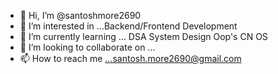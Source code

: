 - 👋 Hi, I’m @santoshmore2690
- 👀 I’m interested in ...Backend/Frontend Development 
- 🌱 I’m currently learning ... DSA System Design Oop's CN OS 
- 💞️ I’m looking to collaborate on ...
- 📫 How to reach me ...santosh.more2690@gmail.com

<!---
santoshmore2690/santoshmore2690 is a ✨ special ✨ repository because its `README.md` (this file) appears on your GitHub profile.
You can click the Preview link to take a look at your changes.
--->
